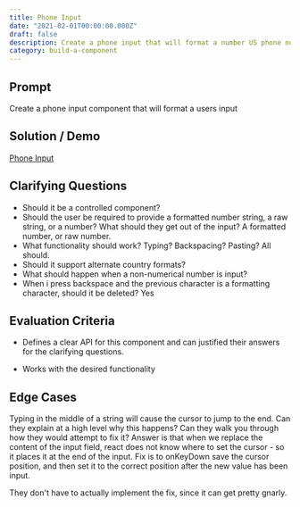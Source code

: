 ```yaml
---
title: Phone Input
date: "2021-02-01T00:00:00.000Z"
draft: false
description: Create a phone input that will format a number US phone number formatting
category: build-a-component
---
```


## Prompt

Create a phone input component that will format a users input

## Solution / Demo

[Phone Input](embedded-codesandbox://phone-input)

## Clarifying Questions

- Should it be a controlled component?
- Should the user be required to provide a formatted number string, a raw string, or a number? What should they get out of the input? A formatted number, or raw number.
- What functionality should work? Typing? Backspacing? Pasting? All should.
- Should it support alternate country formats?
- What should happen when a non-numerical number is input?
- When i press backspace and the previous character is a formatting character, should it be deleted? Yes

## Evaluation Criteria

- Defines a clear API for this component and can justified their answers for the clarifying questions.

- Works with the desired functionality

## Edge Cases

Typing in the middle of a string will cause the cursor to jump to the end. Can they explain at a high level why this happens? Can they walk you through how they would attempt to fix it? Answer is that when we replace the content of the input field, react does not know where to set the cursor - so it places it at the end of the input. Fix is to onKeyDown save the cursor position, and then set it to the correct position after the new value has been input.

They don't have to actually implement the fix, since it can get pretty gnarly.
